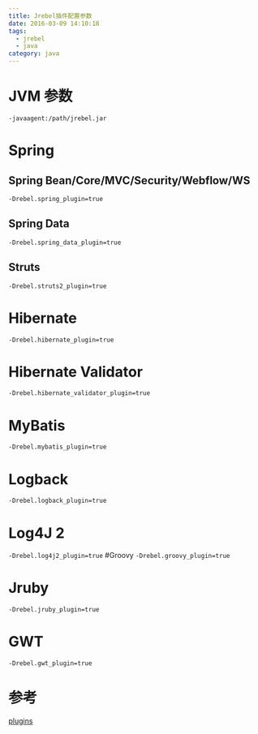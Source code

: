 ```yaml
---
title: Jrebel插件配置参数
date: 2016-03-09 14:10:18
tags:
  - jrebel
  - java
category: java
---
```

# JVM 参数
`-javaagent:/path/jrebel.jar `
# Spring
## Spring Bean/Core/MVC/Security/Webflow/WS
`-Drebel.spring_plugin=true`
## Spring Data
`-Drebel.spring_data_plugin=true`
## Struts
`-Drebel.struts2_plugin=true`
# Hibernate
`-Drebel.hibernate_plugin=true`
# Hibernate Validator
`-Drebel.hibernate_validator_plugin=true`
# MyBatis
`-Drebel.mybatis_plugin=true`
# Logback
`-Drebel.logback_plugin=true`
# Log4J 2
`-Drebel.log4j2_plugin=true`
#Groovy
`-Drebel.groovy_plugin=true`
# Jruby
`-Drebel.jruby_plugin=true`
# GWT
`-Drebel.gwt_plugin=true`
# 参考
[plugins](http://manuals.zeroturnaround.com/jrebel/misc/frameworks.html)
